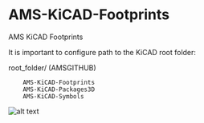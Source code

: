 # AMS-KiCAD-Footprints

AMS KiCAD Footprints

It is important to configure path to the KiCAD root folder:

root_folder/ (AMSGITHUB)

        AMS-KiCAD-Footprints
        AMS-KiCAD-Packages3D
        AMS-KiCAD-Symbols

![alt text](https://github.com/AMSMarcoRBosco/AMS-KiCAD-Footprints/blob/master/ams_path.png)